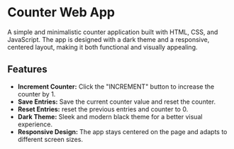 # Counter Web App
A simple and minimalistic counter application built with HTML, CSS, and JavaScript. The app is designed with a dark theme and a responsive, centered layout, making it both functional and visually appealing.

## Features
- **Increment Counter:** Click the "INCREMENT" button to increase the counter by 1.
- **Save Entries:** Save the current counter value and reset the counter.
- **Reset Entries:** reset the previous entries and counter to 0.
- **Dark Theme:** Sleek and modern black theme for a better visual experience.
- **Responsive Design:** The app stays centered on the page and adapts to different screen sizes.
